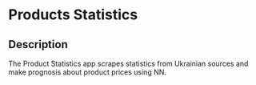 # Products Statistics

## Description
The Product Statistics app scrapes statistics from Ukrainian sources and make prognosis about product prices using NN.
